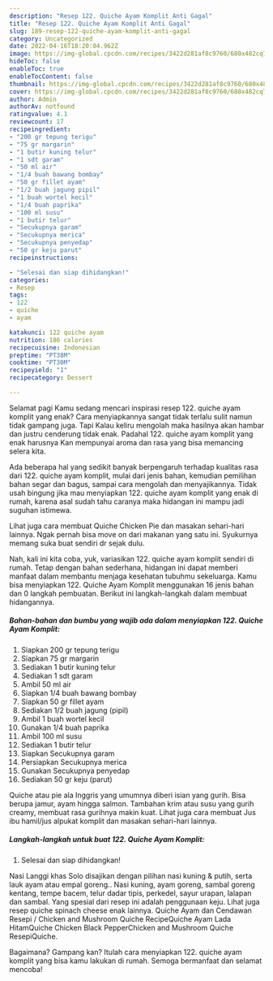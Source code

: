 ```yaml
---
description: "Resep 122. Quiche Ayam Komplit Anti Gagal"
title: "Resep 122. Quiche Ayam Komplit Anti Gagal"
slug: 189-resep-122-quiche-ayam-komplit-anti-gagal
category: Uncategorized
date: 2022-04-16T18:20:04.962Z
image: https://img-global.cpcdn.com/recipes/3422d281af8c9760/680x482cq70/122-quiche-ayam-komplit-foto-resep-utama.jpg
hideToc: false
enableToc: true
enableTocContent: false
thumbnail: https://img-global.cpcdn.com/recipes/3422d281af8c9760/680x482cq70/122-quiche-ayam-komplit-foto-resep-utama.jpg
cover: https://img-global.cpcdn.com/recipes/3422d281af8c9760/680x482cq70/122-quiche-ayam-komplit-foto-resep-utama.jpg
author: Admin
authorAv: notfound
ratingvalue: 4.1
reviewcount: 17
recipeingredient:
- "200 gr tepung terigu"
- "75 gr margarin"
- "1 butir kuning telur"
- "1 sdt garam"
- "50 ml air"
- "1/4 buah bawang bombay"
- "50 gr fillet ayam"
- "1/2 buah jagung pipil"
- "1 buah wortel kecil"
- "1/4 buah paprika"
- "100 ml susu"
- "1 butir telur"
- "Secukupnya garam"
- "Secukupnya merica"
- "Secukupnya penyedap"
- "50 gr keju parut"
recipeinstructions:

- "Selesai dan siap dihidangkan!"
categories:
- Resep
tags:
- 122
- quiche
- ayam

katakunci: 122 quiche ayam 
nutrition: 186 calories
recipecuisine: Indonesian
preptime: "PT38M"
cooktime: "PT30M"
recipeyield: "1"
recipecategory: Dessert

---
```



Selamat pagi Kamu sedang mencari inspirasi resep 122. quiche ayam komplit yang enak? Cara menyiapkannya sangat tidak terlalu sulit namun tidak gampang juga. Tapi Kalau keliru mengolah maka hasilnya akan hambar dan justru cenderung tidak enak. Padahal 122. quiche ayam komplit yang enak harusnya Kan mempunyai aroma dan rasa yang bisa memancing selera kita.


Ada beberapa hal yang sedikit banyak berpengaruh terhadap kualitas rasa dari 122. quiche ayam komplit, mulai dari jenis bahan, kemudian pemilihan bahan segar dan bagus, sampai cara mengolah dan menyajikannya. Tidak usah bingung jika mau menyiapkan 122. quiche ayam komplit yang enak di rumah, karena asal sudah tahu caranya maka hidangan ini mampu jadi suguhan istimewa.

Lihat juga cara membuat Quiche Chicken Pie dan masakan sehari-hari lainnya. Ngak pernah bisa move on dari makanan yang satu ini. Syukurnya memang suka buat sendiri dr sejak dulu.


Nah, kali ini kita coba, yuk, variasikan 122. quiche ayam komplit sendiri di rumah. Tetap dengan bahan sederhana, hidangan ini dapat memberi manfaat dalam membantu menjaga kesehatan tubuhmu sekeluarga. Kamu bisa menyiapkan 122. Quiche Ayam Komplit menggunakan 16 jenis bahan dan 0 langkah pembuatan. Berikut ini langkah-langkah dalam membuat hidangannya.

<!--inarticleads1-->

##### Bahan-bahan dan bumbu yang wajib ada dalam menyiapkan 122. Quiche Ayam Komplit:

1. Siapkan 200 gr tepung terigu
1. Siapkan 75 gr margarin
1. Sediakan 1 butir kuning telur
1. Sediakan 1 sdt garam
1. Ambil 50 ml air
1. Siapkan 1/4 buah bawang bombay
1. Siapkan 50 gr fillet ayam
1. Sediakan 1/2 buah jagung (pipil)
1. Ambil 1 buah wortel kecil
1. Gunakan 1/4 buah paprika
1. Ambil 100 ml susu
1. Sediakan 1 butir telur
1. Siapkan Secukupnya garam
1. Persiapkan Secukupnya merica
1. Gunakan Secukupnya penyedap
1. Sediakan 50 gr keju (parut)


Quiche atau pie ala Inggris yang umumnya diberi isian yang gurih. Bisa berupa jamur, ayam hingga salmon. Tambahan krim atau susu yang gurih creamy, membuat rasa gurihnya makin kuat. Lihat juga cara membuat Jus ibu hamil/jus alpukat komplit dan masakan sehari-hari lainnya. 

<!--inarticleads2-->

##### Langkah-langkah untuk buat 122. Quiche Ayam Komplit:


1. Selesai dan siap dihidangkan!

Nasi Langgi khas Solo disajikan dengan pilihan nasi kuning &amp; putih, serta lauk ayam atau empal goreng.. Nasi kuning, ayam goreng, sambal goreng kentang, tempe bacem, telur dadar tipis, perkedel, sayur urapan, lalapan dan sambal. Yang spesial dari resep ini adalah penggunaan keju. Lihat juga resep quiche spinach cheese enak lainnya. Quiche Ayam dan Cendawan Resepi / Chicken and Mushroom Quiche RecipeQuiche Ayam Lada HitamQuiche Chicken Black PepperChicken and Mushroom Quiche ResepiQuiche. 

Bagaimana? Gampang kan? Itulah cara menyiapkan 122. quiche ayam komplit yang bisa kamu lakukan di rumah. Semoga bermanfaat dan selamat mencoba!
